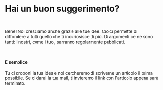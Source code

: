   <div class="container">
    <br>
    <div class="row">
      <div class="col-md-12">
        <br>
        <br>
        <br>
        <h1>Hai un buon suggerimento?</h1>
        <br>
        <p class="p-big">
          Bene! Noi cresciamo anche grazie alle tue idee. Ciò ci permette di diffondere a tutti quello che ti incuriosisce di più.
          Di argomenti ce ne sono tanti: i nostri, come i tuoi, sarranno regolarmente pubblicati.
          <br>
        </p>
      </div>
    </div>
  </div>
  <br>
  <div class="container">
    <div class="row">
      <div class="col-md-10">
        <h4>È semplice</h4>
        <p class="p-big">
          Tu ci proponi la tua idea e noi cercheremo di scriverne un articolo il prima possibile. Se ci darai la tua mail, ti invieremo il link con l'articolo appena sarà terminato.
          <br>
        </p>
      </div>
    </div>
    <br>
  </div>